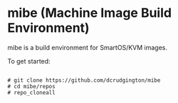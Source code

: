mibe (Machine Image Build Environment)
===
mibe is a build environment for SmartOS/KVM images.

To get started:

<code>
# git clone https://github.com/dcrudgington/mibe
# cd mibe/repos
# repo_cloneall
</code>
